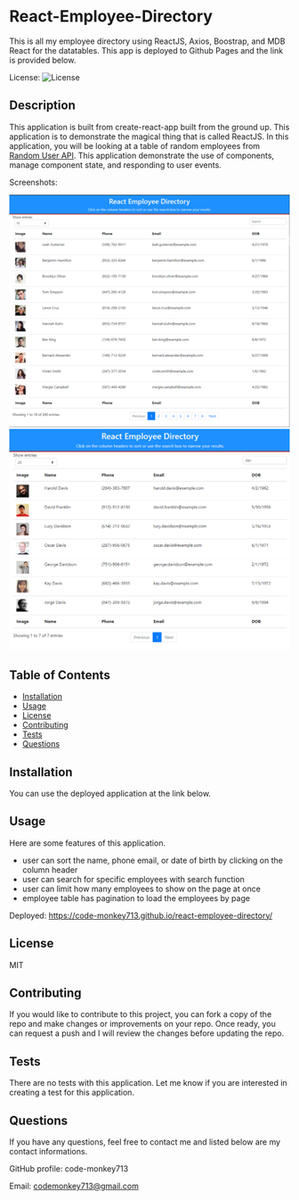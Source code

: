 # React-Employee-Directory
This is all my employee directory using ReactJS, Axios, Boostrap, and MDB React for the datatables. This app is deployed to Github Pages and the link is provided below. 

License: ![License](https://img.shields.io/badge/license-MIT-green)

## Description 

This application is built from create-react-app built from the ground up. This application is to demonstrate the magical thing that is called ReactJS. In this application, you will be looking at a table of random employees from [Random User API](https://randomuser.me/). This application demonstrate the use of components, manage component state, and responding to user events. 

Screenshots:

![screenshot](./assets/screenshot-main.png)
![screenshot](./assets/screenshot-search.png)

## Table of Contents

* [Installation](#installation)
* [Usage](#usage)
* [License](#license)
* [Contributing](#contributing)
* [Tests](#tests)
* [Questions](#questions)

## Installation

You can use the deployed application at the link below. 

## Usage 

Here are some features of this application. 

  - user can sort the name, phone email, or date of birth by clicking on the column header
  - user can search for specific employees with search function
  - user can limit how many employees to show on the page at once
  - employee table has pagination to load the employees by page

Deployed: https://code-monkey713.github.io/react-employee-directory/

## License

MIT

## Contributing

If you would like to contribute to this project, you can fork a copy of the repo and make changes or improvements on your repo. Once ready, you can request a push and I will review the changes before updating the repo. 

## Tests

There are no tests with this application. Let me know if you are interested in creating a test for this application. 

## Questions

If you have any questions, feel free to contact me and listed below are my contact informations. 

GitHub profile: code-monkey713

Email: codemonkey713@gmail.com